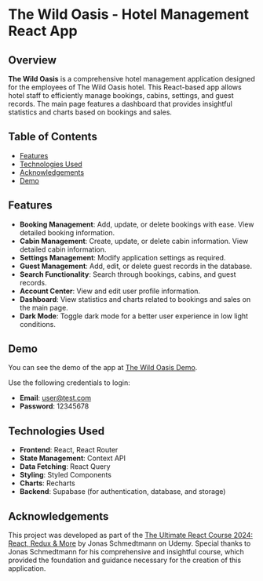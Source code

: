 # The Wild Oasis - Hotel Management React App

## Overview

**The Wild Oasis** is a comprehensive hotel management application designed for the employees of The Wild Oasis hotel. This React-based app allows hotel staff to efficiently manage bookings, cabins, settings, and guest records. The main page features a dashboard that provides insightful statistics and charts based on bookings and sales.

## Table of Contents

- [Features](#features)
- [Technologies Used](#technologies-used)
- [Acknowledgements](#acknowledgements)
- [Demo](#demo)

## Features

- **Booking Management**: Add, update, or delete bookings with ease. View detailed booking information.
- **Cabin Management**: Create, update, or delete cabin information. View detailed cabin information.
- **Settings Management**: Modify application settings as required.
- **Guest Management**: Add, edit, or delete guest records in the database.
- **Search Functionality**: Search through bookings, cabins, and guest records.
- **Account Center**: View and edit user profile information.
- **Dashboard**: View statistics and charts related to bookings and sales on the main page.
- **Dark Mode**: Toggle dark mode for a better user experience in low light conditions.

## Demo

You can see the demo of the app at [The Wild Oasis Demo](https://main--the-wild-oasis-hotel-web-app.netlify.app/).

Use the following credentials to login:

- **Email**: user@test.com
- **Password**: 12345678

## Technologies Used

- **Frontend**: React, React Router
- **State Management**: Context API
- **Data Fetching**: React Query
- **Styling**: Styled Components
- **Charts**: Recharts
- **Backend**: Supabase (for authentication, database, and storage)

## Acknowledgements

This project was developed as part of the [The Ultimate React Course 2024: React, Redux & More](https://www.udemy.com/course/the-ultimate-react-course/) by Jonas Schmedtmann on Udemy. Special thanks to Jonas Schmedtmann for his comprehensive and insightful course, which provided the foundation and guidance necessary for the creation of this application.
